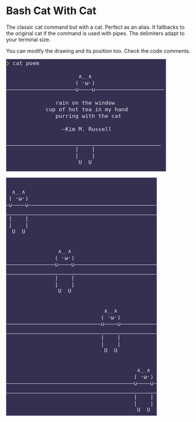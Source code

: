 # Bash Cat With Cat
The classic cat command but with a cat. Perfect as an alias. It fallbacks to the original cat if the command is used with pipes.
The delimiters adapt to your terminal size.  

You can modify the drawing and its position too. Check the code comments.
 
![example](screenshot.png)

![multiple cats](multipleCats.png)


